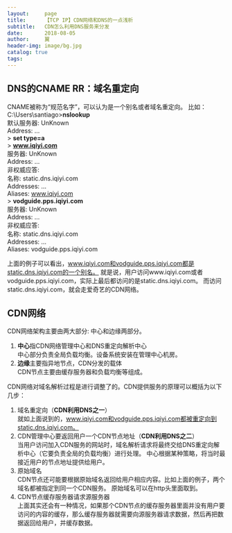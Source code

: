 ```yaml
---
layout:     page
title:      【TCP IP】CDN网络和DNS的一点浅析
subtitle:   CDN怎么利用DNS服务来分发
date:       2018-08-05
author:     翼
header-img: image/bg.jpg
catalog: true
tags:
---
```


## DNS的CNAME RR：域名重定向
CNAME被称为“规范名字”，可以认为是一个别名或者域名重定向。
比如：  
C:\Users\santiago>**nslookup**  
默认服务器:  UnKnown  
Address:  ...  
\> **set type=a**  
\> **www.iqiyi.com**  
服务器:  UnKnown  
Address:  ...  
非权威应答:  
名称:    static.dns.iqiyi.com  
Addresses:  ...  
Aliases:  www.iqiyi.com  
\> **vodguide.pps.iqiyi.com**  
服务器:  UnKnown  
Address:  ...  
非权威应答:  
名称:    static.dns.iqiyi.com  
Addresses:  ...  
Aliases:  vodguide.pps.iqiyi.com  

上面的例子可以看出，www.iqiyi.com和vodguide.pps.iqiyi.com都是static.dns.iqiyi.com的一个别名。
就是说，用户访问www.iqiyi.com或者vodguide.pps.iqiyi.com，实际上最后都访问的是static.dns.iqiyi.com。
而访问static.dns.iqiyi.com，就会走爱奇艺的CDN网络。

## CDN网络
CDN网络架构主要由两大部分: 中心和边缘两部分。  
1. **中心**指CDN网络管理中心和DNS重定向解析中心  
中心部分负责全局负载均衡。设备系统安装在管理中心机房。
2. **边缘**主要指异地节点，CDN分发的载体  
CDN节点主要由缓存服务器和负载均衡等组成。  

CDN网络对域名解析过程是进行调整了的。CDN提供服务的原理可以概括为以下几步：  
1. 域名重定向（**CDN利用DNS之一**）  
就如上面说到的，www.iqiyi.com和vodguide.pps.iqiyi.com都被重定向到static.dns.iqiyi.com。  
2. CDN管理中心要返回用户一个CDN节点地址（**CDN利用DNS之二**）  
当用户访问加入CDN服务的网站时，域名解析请求将最终交给DNS重定向解析中心（它要负责全局的负载均衡）进行处理。
中心根据某种策略，将当时最接近用户的节点地址提供给用户。  
3. 原始域名  
CDN节点还可能要根据原始域名返回给用户相应内容。比如上面的例子，两个域名都被指定到同一个CDN服务。
原始域名可以在http头里面取到。    
4. CDN节点缓存服务器请求源服务器  
上面其实还会有一种情况，如果那个CDN节点的缓存服务器里面并没有用户要访问的内容的缓存，那么缓存服务器就需要向源服务器请求数据，然后再把数据返回给用户，并缓存数据。


